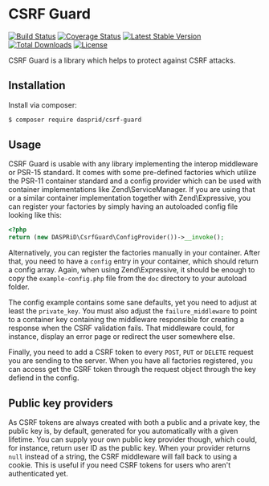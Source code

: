 # CSRF Guard

[![Build Status](https://travis-ci.org/DASPRiD/CSRF-Guard.svg?branch=master)](https://travis-ci.org/DASPRiD/CSRF-Guard)
[![Coverage Status](https://coveralls.io/repos/github/DASPRiD/CSRF-Guard/badge.svg?branch=master)](https://coveralls.io/github/DASPRiD/CSRF-Guard?branch=master)
[![Latest Stable Version](https://poser.pugx.org/dasprid/csrf-guard/v/stable)](https://packagist.org/packages/dasprid/csrf-guard)
[![Total Downloads](https://poser.pugx.org/dasprid/csrf-guard/downloads)](https://packagist.org/packages/dasprid/csrf-guard)
[![License](https://poser.pugx.org/dasprid/csrf-guard/license)](https://packagist.org/packages/dasprid/csrf-guard)

CSRF Guard is a library which helps to protect against CSRF attacks.

## Installation

Install via composer:

```bash
$ composer require dasprid/csrf-guard
```

## Usage

CSRF Guard is usable with any library implementing the interop middleware or PSR-15 standard. It comes with some
pre-defined factories which utilize the PSR-11 container standard and a config provider which can be used with container
implementations like Zend\ServiceManager. If you are using that or a similar container implementation together with
Zend\Expressive, you can register your factories by simply having an autoloaded config file looking like this:

```php
<?php
return (new DASPRiD\CsrfGuard\ConfigProvider())->__invoke();
```

Alternatively, you can register the factories manually in your container. After that, you need to have a `config` entry
in your container, which should return a config array. Again, when using Zend\Expressive, it should be enough to copy
the `example-config.php` file from the `doc` directory to your autoload folder.

The config example contains some sane defaults, yet you need to adjust at least the `private_key`. You must also
adjust the `failure_middleware` to point to a container key containing the middleware responsible for creating a
response when the CSRF validation fails. That middleware could, for instance, display an error page or redirect the user
somewhere else.

Finally, you need to add a CSRF token to every `POST`, `PUT` or `DELETE` request you are sending to the server. When you
have all factories registered, you can access get the CSRF token through the request object through the key defiend in
the config.

## Public key providers

As CSRF tokens are always created with both a public and a private key, the public key is, by default, generated for you
automatically with a given lifetime. You can supply your own public key provider though, which could, for instance,
return user ID as the public key. When your provider returns `null` instead of a string, the CSRF middleware will fall
back to using a cookie. This is useful if you need CSRF tokens for users who aren't authenticated yet.
